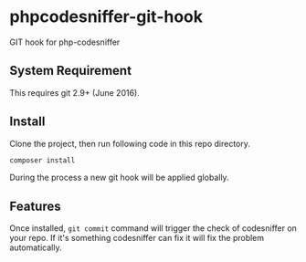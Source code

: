 # phpcodesniffer-git-hook
GIT hook for php-codesniffer

## System Requirement
This requires git 2.9+ (June 2016).



## Install
Clone the project, then run following code in this repo directory.
```bash
composer install
```
During the process a new git hook will be applied globally.

## Features
Once installed, `git commit` command will trigger the check of codesniffer on your repo. If it's something codesniffer can fix it will fix the problem automatically.

